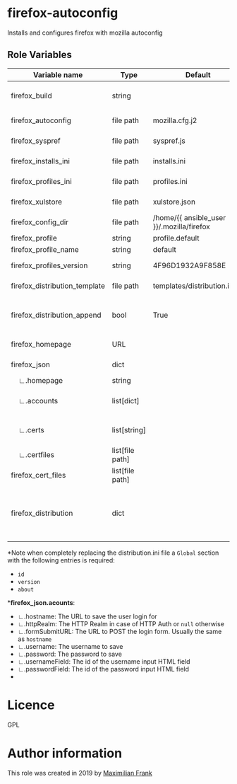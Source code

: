 # firefox-autoconfig

Installs and configures firefox with mozilla autoconfig


## Role Variables
| Variable name                       | Type            | Default                                   | Description                                                                                                                                                                                                                       |
| ----------------------------------- | --------------- | ----------------------------------------- | --------------------------------------------------------------------------------------------------------------------------------------------------------------------------------------------------------------------------------- |
| firefox_build                       | string          |                                           | Allows to set a specific firefox version to be installed (must be available through apt).                                                                                                                                         |
| firefox_autoconfig                  | file path       | mozilla.cfg.j2                            | Can be used to replace the default autoconfig script                                                                                                                                                                              |
| firefox_syspref                     | file path       | syspref.js                                | Can be used to replace the default syspref config                                                                                                                                                                                 |
| firefox_installs_ini                | file path       | installs.ini                              | Can be used to replace the default installs.ini template                                                                                                                                                                          |
| firefox_profiles_ini                | file path       | profiles.ini                              | Can be used to replace the default profiles.ini template                                                                                                                                                                          |
| firefox_xulstore                    | file path       | xulstore.json                             | Can be used to replace the default xulstore.json                                                                                                                                                                                  |
| firefox_config_dir                  | file path       | /home/{{ ansible_user }}/.mozilla/firefox | The path for the firefox user config directory                                                                                                                                                                                    |
| firefox_profile                     | string          | profile.default                           | The directory for the default profile                                                                                                                                                                                             |
| firefox_profile_name                | string          | default                                   | The name for the default profile                                                                                                                                                                                                  |
| firefox_profiles_version            | string          | 4F96D1932A9F858E                          | The hex identifier for the firefox install. Needed to configure profiles.                                                                                                                                                         |
| firefox_distribution_template       | file path       | templates/distribution.ini.j2             | The template to use for the distribution.ini file                                                                                                                                                                                 |
| firefox_distribution_append         | bool            | True                                      | If True the distribution.ini template will be appended to the existing file installed by the apt package. Otherwise the file will be completely replaced.*                                                                        |
| firefox_homepage                    | URL             |                                           | Sets the firefox startpage. (is overridden if `firefox_json` contains homepage setting)                                                                                                                                           |
| firefox_json                        | dict            |                                           | Configures firefox using the supplied dictionary.                                                                                                                                                                                 |
| &nbsp;&nbsp;&nbsp;&nbsp;∟.homepage  | string          |                                           | Firefox startpage                                                                                                                                                                                                                 |
| &nbsp;&nbsp;&nbsp;&nbsp;∟.accounts  | list[dict]      |                                           | List of dictionaries containing user login information. See below for details on dict content.** format                                                                                                                           |
| &nbsp;&nbsp;&nbsp;&nbsp;∟.certs     | list[string]    |                                           | A list of certificates to add to firefox. List items must be certificate content without line breaks.                                                                                                                             |
| &nbsp;&nbsp;&nbsp;&nbsp;∟.certfiles | list[file path] |                                           | A  list of CA certificate file locations to be installed in firefox.                                                                                                                                                              |
| firefox_cert_files                  | list[file path] |                                           | A  list of CA certificate file locations to be installed in firefox.                                                                                                                                                              |
| firefox_distribution                | dict            |                                           | Accepts a distribution.ini configuration in dictionary format i.e. a map where top level keys are sections and top level values are dictionaries containing the configuration. See https://wiki.mozilla.org/Distribution_INI_File |

*Note when completely replacing the distribution.ini file a `Global` section with the following entries is required:
 - `id`
 - `version`
 - `about`

***firefox_json.acounts**:
  - ∟.hostname: The URL to save the user login for
  - ∟.httpRealm: The HTTP Realm in case of HTTP Auth or `null` otherwise
  - ∟.formSubmitURL: The URL to POST the login form. Usually the same as `hostname`
  - ∟.username: The username to save
  - ∟.password: The password to save
  - ∟.usernameField: The id of the username input HTML field
  - ∟.passwordField: The id of the password input HTML field
  -


 # Licence

 GPL

 # Author information

 This role was created in 2019 by [Maximilian Frank](https://frank-maximilian.at)
